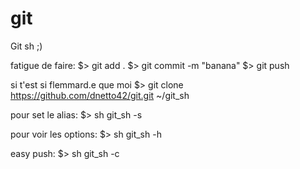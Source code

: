 # git
Git sh ;)

fatigue de faire:
$> git add .
$> git commit -m "banana"
$> git push


si t'est si flemmard.e que moi
$> git clone https://github.com/dnetto42/git.git ~/git_sh

pour set le alias:
$> sh git_sh -s 


pour voir les options:
$> sh git_sh -h


easy push:
$> sh git_sh -c

